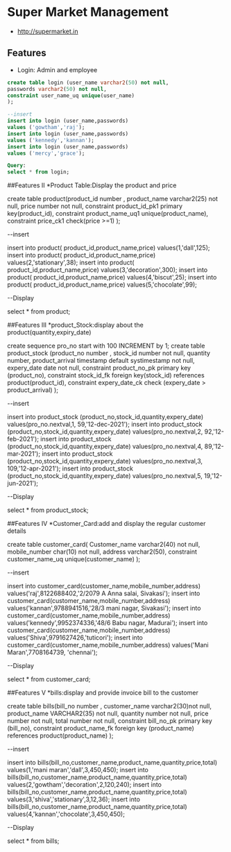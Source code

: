 # Super Market Management

* http://supermarket.in

## Features
  * Login: Admin and employee 
  ```sql
create table login (user_name varchar2(50) not null,
passwords varchar2(50) not null,
constraint user_name_uq unique(user_name)
);
```
```sql
--insert
insert into login (user_name,passwords)
values ('gowtham','raj');
insert into login (user_name,passwords)
values ('kennedy','kannan');
insert into login (user_name,passwords)
values ('mercy','grace');
```
```sql
Query:
select * from login;
```
  ##Features II
  *Product Table:Display the product and price

create table product(product_id number ,
product_name varchar2(25) not null,
price number not null,
constraint product_id_pk1 primary key(product_id),
constraint product_name_uq1 unique(product_name),
constraint price_ck1 check(price >=1)
);

--insert

insert into product( product_id,product_name,price)
values(1,'dall',125);
insert into product( product_id,product_name,price)
values(2,'stationary',38);
insert into product( product_id,product_name,price)
values(3,'decoration',300);
insert into product( product_id,product_name,price)
values(4,'biscut',25);
insert into product( product_id,product_name,price)
values(5,'chocolate',99);

--Display

 select * from product;

##Features III
*product_Stock:display about the product(quantity,expiry_date)
  
create sequence pro_no start with 100 INCREMENT by 1;
create table product_stock (product_no number ,
stock_id number not null,
quantity number,
product_arrival timestamp default systimestamp not null,
expery_date date not null,
constraint product_no_pk primary key (product_no),
constraint stock_id_fk foreign key(stock_id) references product(product_id),
constraint expery_date_ck check (expery_date > product_arrival)
);

--insert

insert into product_stock (product_no,stock_id,quantity,expery_date)
values(pro_no.nextval,1, 59,'12-dec-2021');
insert into product_stock (product_no,stock_id,quantity,expery_date)
values(pro_no.nextval,2, 92,'12-feb-2021');
insert into product_stock (product_no,stock_id,quantity,expery_date)
values(pro_no.nextval,4, 89,'12-mar-2021');
insert into product_stock (product_no,stock_id,quantity,expery_date)
values(pro_no.nextval,3, 109,'12-apr-2021');
insert into product_stock (product_no,stock_id,quantity,expery_date)
values(pro_no.nextval,5, 19,'12-jun-2021');

--Display

select * from product_stock;

  ##Features IV
  *Customer_Card:add and display the regular customer details
  
create table customer_card(
Customer_name varchar2(40) not null,
mobile_number char(10) not null,
address varchar2(50),
constraint customer_name_uq unique(customer_name)
);

--insert

 insert into customer_card(customer_name,mobile_number,address)
 values('raj',8122688402,'2/2079 A Anna salai, Sivakasi');
  insert into customer_card(customer_name,mobile_number,address)
 values('kannan',9788941516,'28/3 mani nagar, Sivakasi');
 insert into customer_card(customer_name,mobile_number,address)
 values('kennedy',9952374336,'48/6 Babu nagar, Madurai');
 insert into customer_card(customer_name,mobile_number,address)
 values('Shiva',9791627426,'tuticori'); 
 insert into customer_card(customer_name,mobile_number,address)
 values('Mani Maran',7708164739, 'chennai');

--Display

 select * from customer_card;

  ##Features V
  *bills:display and provide invoice bill to the customer
  
create table bills(bill_no number ,
customer_name varchar2(30)not null,
product_name VARCHAR2(35) not null,
quantity number not null,
price number not null,
total number not null,
constraint bill_no_pk primary key (bill_no),
constraint product_name_fk foreign key (product_name) references product(product_name)
);

--insert

insert into bills(bill_no,customer_name,product_name,quantity,price,total)
values(1,'mani maran','dall',3,450,450);
insert into bills(bill_no,customer_name,product_name,quantity,price,total)
values(2,'gowtham','decoration',2,120,240);
insert into bills(bill_no,customer_name,product_name,quantity,price,total)
values(3,'shiva','stationary',3,12,36);
insert into bills(bill_no,customer_name,product_name,quantity,price,total)
values(4,'kannan','chocolate',3,450,450);

--Display

select * from bills;
